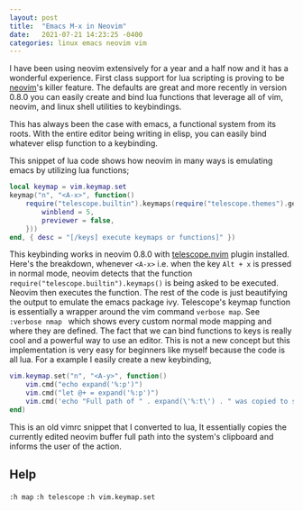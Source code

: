 ```yaml
---
layout: post
title:  "Emacs M-x in Neovim"
date:   2021-07-21 14:23:25 -0400
categories: linux emacs neovim vim
---
```


I have been using neovim extensively for a year and a half now and it has a wonderful experience. First class support for lua scripting is proving to be [neovim](https://neovim.io/)'s killer feature. The defaults are great and more recently in version 0.8.0 you can easily create and bind lua functions that leverage all of vim, neovim, and linux shell utilities to keybindings. 

This has always been the case with emacs, a functional system from its roots. With the entire editor  being writing in elisp, you can easily bind whatever elisp function to a keybinding.

This snippet of lua code shows how neovim in many ways is emulating emacs by utilizing lua functions;

```lua 
local keymap = vim.keymap.set
keymap("n", "<A-x>", function()
	require("telescope.builtin").keymaps(require("telescope.themes").get_ivy({
		winblend = 5,
		previewer = false,
	}))
end, { desc = "[/keys] execute keymaps or functions]" })
```

This keybinding works in neovim 0.8.0 with [telescope.nvim](https://github.com/nvim-telescope/telescope.nvim) plugin installed.
Here's the breakdown, whenever `<A-x>` i.e. when the key `Alt + x` is pressed in normal mode, neovim detects that the function `require("telescope.builtin").keymaps()` is being asked to be executed. Neovim then executes the function. The rest of the code is just beautifying the output to emulate the emacs package ivy. Telescope's keymap function is essentially a wrapper around the vim command `verbose map`. See `:verbose nmap ` which shows every custom normal mode mapping and where they are defined. The fact that we can bind functions to keys is really cool and a powerful way to use an editor. This is not a new concept but this implementation is very easy for beginners like myself because the code is all lua. For a example I easily create a new keybinding,

```lua 
vim.keymap.set("n", "<A-y>", function()
	vim.cmd("echo expand('%:p')")
	vim.cmd("let @+ = expand('%:p')")
	vim.cmd('echo "Full path of " . expand(\'%:t\') . " was copied to system clipboard"')
end)
```
This is an old vimrc snippet that I converted to lua, It essentially copies the currently edited neovim buffer full path into the system's clipboard and informs the user of the action. 


## Help
`:h map`
`:h telescope`
`:h vim.keymap.set`

<!-- - nano  -- mediocre editor -->
<!-- - vim   -- great extensible editor but there is vimscript which is uncomprehensible in my opinion -->
<!-- - nvim  -- my personal favorite editor, lua allows for easy extensibility -->
<!-- - emacs -- really an operating system, I am starting to use emacs for org mode and reading emails -->
<!---->
